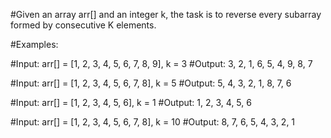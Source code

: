 #Given an array arr[] and an integer k, the task is to reverse every subarray formed by consecutive K elements.
 
#Examples:
 
#Input: arr[] = [1, 2, 3, 4, 5, 6, 7, 8, 9], k = 3 
#Output: 3, 2, 1, 6, 5, 4, 9, 8, 7
 
 
#Input: arr[] = [1, 2, 3, 4, 5, 6, 7, 8], k = 5 
#Output: 5, 4, 3, 2, 1, 8, 7, 6
 
 
#Input: arr[] = [1, 2, 3, 4, 5, 6], k = 1 
#Output: 1, 2, 3, 4, 5, 6
 
 
#Input: arr[] = [1, 2, 3, 4, 5, 6, 7, 8], k = 10 
#Output: 8, 7, 6, 5, 4, 3, 2, 1
